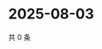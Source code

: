 # 2025-08-03

共 0 条

<!-- BEGIN ZHIHUVIDEO -->
<!-- 最后更新时间 Sun Aug 03 2025 00:13:30 GMT+0800 (China Standard Time) -->

<!-- END ZHIHUVIDEO -->
